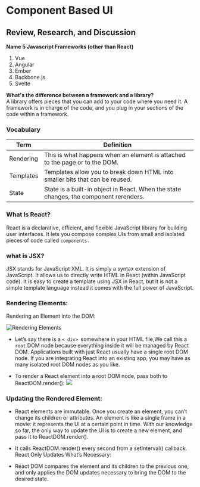 # Component Based UI

## Review, Research, and Discussion


**Name 5 Javascript Frameworks (other than React)**

1. Vue
2. Angular
3. Ember
4. Backbone.js
5. Svelte

**What's the difference between a framework and a library?**  
A library offers pieces that you can add to your code where you need it. A framework is in charge of the code, and you plug in your sections of the code within a framework.

### Vocabulary

| Term      | Definition                                                                            |
| --------- | ------------------------------------------------------------------------------------- |
| Rendering | This is what happens when an element is attached to the page or to the DOM.           |
| Templates | Templates allow you to break down HTML into smaller bits that can be reused.          |
| State     | State is a built-in object in React. When the state changes, the component rerenders. |


 ### What Is React?
React is a declarative, efficient, and flexible JavaScript library for building user interfaces. It lets you compose complex UIs from small and isolated pieces of code called `components.`

### what is JSX?
JSX stands for JavaScript XML. It is simply a syntax extension of JavaScript. It allows us to directly write HTML in React (within JavaScript code). It is easy to create a template using JSX in React, but it is not a simple template language instead it comes with the full power of JavaScript.

### Rendering Elements:
Rendering an Element into the DOM:

![ Rendering Elements](https://user-images.githubusercontent.com/79833733/128561754-ef251c3a-ca4e-410f-ad25-65a1dc652565.png)

- Let’s say there is a `< div> `somewhere in your HTML file,We call this a `root` DOM node because everything inside it will be managed by React DOM. Applications built with just React usually have a single root DOM node. If you are integrating React into an existing app, you may have as many isolated root DOM nodes as you like.

- To render a React element into a root DOM node, pass both to ReactDOM.render():
![](https://user-images.githubusercontent.com/79833733/128562327-1d7b6062-7d3a-4074-bd64-0f581d1b6722.png)


### Updating the Rendered Element:

- React elements are immutable. Once you create an element, you can’t change its children or attributes. An element is like a single frame in a movie: it represents the UI at a certain point in time.
With our knowledge so far, the only way to update the UI is to create a new element, and pass it to ReactDOM.render().


- It calls ReactDOM.render() every second from a setInterval() callback.
React Only Updates What’s Necessary:

- React DOM compares the element and its children to the previous one, and only applies the DOM updates necessary to bring the DOM to the desired state.